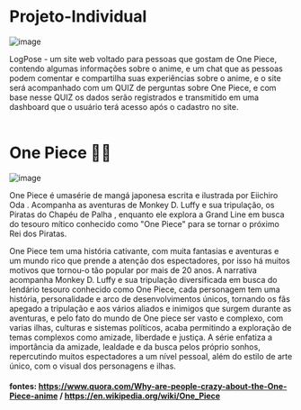 # Projeto-Individual
![image](https://github.com/user-attachments/assets/5e8e6f91-df3c-4488-9fc0-77139fa52b0b)

LogPose - um site web voltado para pessoas que gostam de One Piece, contendo algumas informações sobre o anime, e um chat que as pessoas podem comentar e compartilha suas experiências sobre o anime, e o site será acompanhado com um QUIZ de perguntas sobre One Piece, e com base nesse QUIZ os dados serão registrados e transmitido em uma dashboard que o usuário terá acesso após o cadastro no site.
<br><br>

# One Piece 🏴‍☠️

![image](https://github.com/user-attachments/assets/ce796285-d221-47b3-bf96-bb7c60d27a76)

One Piece é umasérie de mangá japonesa escrita e ilustrada por Eiichiro Oda . Acompanha as aventuras de Monkey D. Luffy e sua tripulação, os Piratas do Chapéu de Palha , enquanto ele explora a Grand Line em busca do tesouro mítico conhecido como "One Piece" para se tornar o próximo Rei dos Piratas.

 One Piece tem uma história cativante, com muita fantasias e aventuras e um mundo rico que prende a atenção dos espectadores, por isso há muitos motivos que tornou-o tão popular por mais de 20 anos. A narrativa acompanha Monkey D. Luffy e sua tripulação diversificada em busca do lendário tesouro conhecido como One Piece, cada personagem tem uma história, personalidade e arco de desenvolvimentos únicos, tornando os fãs apegado a tripulação e aos vários aliados e inimigos que surgem durante as aventuras, e pelo fato do mundo de One piece ser vasto e complexo, com varias ilhas, culturas e sistemas políticos, acaba permitindo a exploração de temas complexos como amizade, liberdade e justiça.
A série enfatiza a importância da amizade, lealdade e da busca pelos próprio sonhos, repercutindo muitos espectadores a um nível pessoal, além do estilo de arte único, com o visual dos personagens e ilhas. 

#### fontes: https://www.quora.com/Why-are-people-crazy-about-the-One-Piece-anime / https://en.wikipedia.org/wiki/One_Piece
